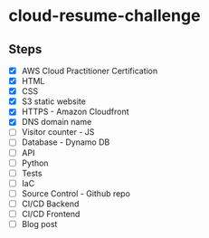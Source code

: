 # cloud-resume-challenge

## Steps

- [x] AWS Cloud Practitioner Certification
- [x] HTML
- [x] CSS
- [x] S3 static website
- [x] HTTPS - Amazon Cloudfront
- [x] DNS domain name
- [ ] Visitor counter - JS
- [ ] Database - Dynamo DB
- [ ] API
- [ ] Python
- [ ] Tests
- [ ] IaC 
- [ ] Source Control - Github repo
- [ ] CI/CD Backend 
- [ ] CI/CD Frontend
- [ ] Blog post
